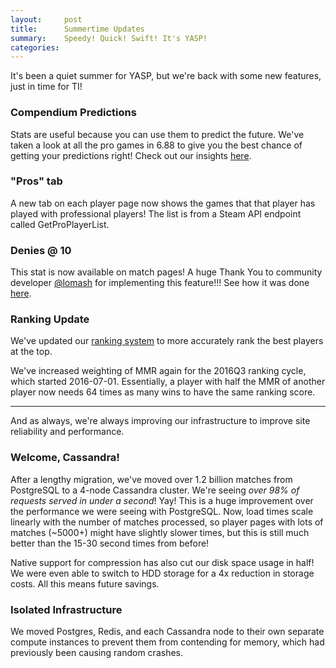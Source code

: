 ```yaml
---
layout:     post
title:      Summertime Updates
summary:    Speedy! Quick! Swift! It's YASP!
categories: 
---
```


It's been a quiet summer for YASP, but we're back with some new features, just in time for TI!

### Compendium Predictions

Stats are useful because you can use them to predict the future. We've taken a look at all the pro games in 6.88 to give
you the best chance of getting your predictions right! Check out our insights [here](https://yasp.co/ti6predictions).

### "Pros" tab
A new tab on each player page now shows the games that that player has played with professional players!
The list is from a Steam API endpoint called GetProPlayerList.

### Denies @ 10
This stat is now available on match pages! A huge Thank You to community developer [@lomash](https://github.com/lomash)
for implementing this feature!!! See how it was done [here](https://github.com/yasp-dota/yasp/pull/1074).

### Ranking Update
We've updated our [ranking system](https://yasp.co/rankings) to more accurately rank the best players at the top. 

We've increased weighting of MMR again for the 2016Q3 ranking cycle, which started 2016-07-01. Essentially, a player 
with half the MMR of another player now needs 64 times as many wins to have the same ranking score.


***

And as always, we're always improving our infrastructure to improve site reliability and performance.

### Welcome, Cassandra!
After a lengthy migration, we've moved over 1.2 billion matches from PostgreSQL to a 4-node Cassandra cluster.
We're seeing *over 98% of requests served in under a second*! Yay! This is a huge improvement over the performance we were 
seeing with PostgreSQL. Now, load times scale linearly with the number of matches processed, so player pages with lots of 
matches (~5000+) might have slightly slower times, but this is still much better than the 15-30 second times from before!

Native support for compression has also cut our disk space usage in half! We were even able to switch to HDD storage for a 
4x reduction in storage costs. All this means future savings.

### Isolated Infrastructure
We moved Postgres, Redis, and each Cassandra node to their own separate compute instances to prevent them from contending for 
memory, which had previously been causing random crashes.
